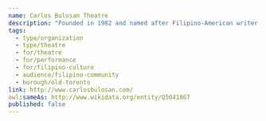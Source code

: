 ```yaml
---
name: Carlos Bulosan Theatre
description: "Founded in 1982 and named after Filipino-American writer and activist Carlos Bulosan, this theatre company is dedicated to producing works that explore the Filipino-Canadian experience. Under the artistic direction of Leon Aureus (who also co-founded fu-GEN), Carlos Bulosan Theatre creates powerful productions that celebrate Filipino culture, address issues facing the Filipino diaspora, and contribute diverse voices to Toronto's theatrical landscape."
tags:
  - type/organization
  - type/theatre
  - for/theatre
  - for/performance
  - for/filipino-culture
  - audience/filipino-community
  - borough/old-toronto
link: http://www.carlosbulosan.com/
owl:sameAs: http://www.wikidata.org/entity/Q5041867
published: false
---
```


<!-- deprecated -->
